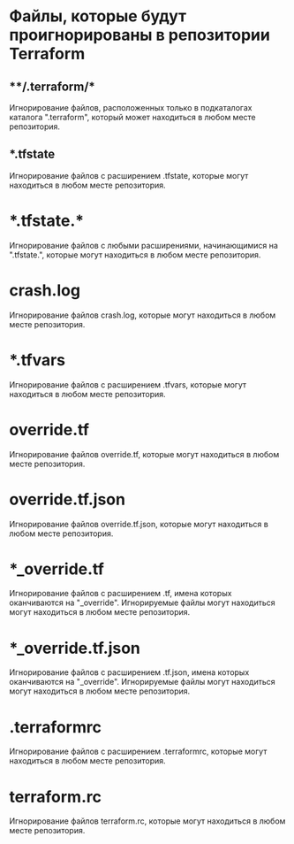 # Файлы, которые будут проигнорированы в репозитории Terraform
## \*\*/.terraform/*
Игнорирование файлов, расположенных только в подкаталогах каталога ".terraform", который может находиться в любом месте репозитория.
## *.tfstate
Игнорирование файлов с расширением .tfstate, которые могут находиться в любом месте репозитория.
# \*.tfstate.*
Игнорирование файлов с любыми расширениями, начинающимися на ".tfstate.", которые могут находиться в любом месте репозитория.
# crash.log
Игнорирование файлов crash.log, которые могут находиться в любом месте репозитория.
# *.tfvars
Игнорирование файлов с расширением .tfvars, которые могут находиться в любом месте репозитория.
# override.tf
Игнорирование файлов override.tf, которые могут находиться в любом месте репозитория.
# override.tf.json
Игнорирование файлов override.tf.json, которые могут находиться в любом месте репозитория.
# *_override.tf
Игнорирование файлов с расширением .tf, имена которых оканчиваются на "_override". Игнорируемые файлы могут находиться могут находиться в любом месте репозитория.
# *_override.tf.json
Игнорирование файлов с расширением .tf.json, имена которых оканчиваются на "_override". Игнорируемые файлы могут находиться могут находиться в любом месте репозитория.
# .terraformrc
Игнорирование файлов с расширением .terraformrc, которые могут находиться в любом месте репозитория.
# terraform.rc
Игнорирование файлов terraform.rc, которые могут находиться в любом месте репозитория.


